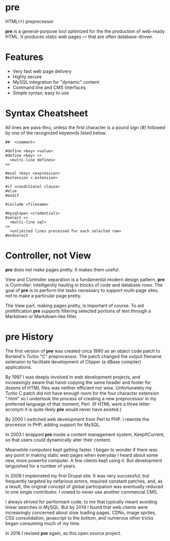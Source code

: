 # pre
HTML(+) preprocessor

**pre** is a general-purpose tool optimized for the the production of web-ready HTML. It produces static web pages &mdash; that are often database-driven.

# Features
* Very fast web page delivery
* Highly secure
* MySQL integration for "dynamic" content
* Command line and CMS interfaces
* Simple syntax; easy to use

# Syntax Cheatsheet
All lines are pass-thru, unless the first character is a pound sign (#) followed by one of the recognized keywords listed below.
```
##  <comment>

#define <key> <value>
#define <key> >>
  <multi-line defines>
<<

#eval <key> <expression>
#extension <.extension>

#if <conditional clause>
#else
#endif

#include <filename>

#mysqlopen <credentials>
#select >>
  <multi-line sql>
<<
  <unlimited lines processed for each selected row>
#endselect
```

# Controller, not View
**pre** does not make pages pretty. It makes them useful.

View and Controller separation is a fundamental modern design pattern. **pre** is Controller: intelligently hauling in blocks of code and database rows. The goal of **pre** is to perform the tasks necessary to support multi-page sites, not to make a particular page pretty.

The View part, making pages pretty, is important of course. To aid prettification **pre** supports filtering selected portions of text through a Markdown or Markdown-like filter.

# pre History

The first version of **pre** was created circa 1990 as an object code patch to Borland's Turbo "C" preprocessor. The patch changed the output filename extension to facilitate development of Clipper (a dBase compiler) applications.

By 1997 I was deeply involved in web development projects, and increasingly aware that hand-copying the same header and footer for dozens of HTML files was neither efficient nor wise. Unfortunately my Turbo C patch did not have enough room for the four character extension ".html" so I undertook the process of creating a new preprocessor in my preferred language of that moment, Perl. (If HTML were a three letter acronym it is quite likely **pre** would never have existed.)

By 2000 I switched web development from Perl to PHP. I rewrote the processor in PHP, adding support for MySQL.

In 2003 I wrapped **pre** inside a content management system, KeepItCurrent, so that users could dynamically alter their content.

Meanwhile computers kept getting faster. I began to wonder if there was any point in making static web pages when everyday I heard about some new, more powerful computer. A few clients kept using it. But development languished for a number of years.

In 2008 I implemeted my first Drupal site. It was very successful; but frequently targeted by nefarious actors, required constant patches, and, as a result, the original concept of global participation was eventually reduced to one single contributor. I vowed to never use another commercial CMS.

I always strived for performant code; to me that typically meant avoiding linear searches in MySQL. But by 2014 I found that web clients were increasingly concerned about slow loading pages. CDNs, image sprites, CSS consolidation, javascript to the bottom, and numerous other tricks began consuming much of my time.

In 2016 I revised **pre** again, as this open source project.
